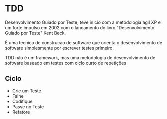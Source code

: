 # TDD

Desenvolvimento Guiado por Teste, teve inicio com a metodologia agil XP e um forte impulso em 2002 com o lancamento do livro "Desenvolvimento Guiado por Teste" Kent Beck.

É uma tecnica de construcao de software que orienta o desenvolvimento de software simplesmente por escrever testes primeiro.

TDD não é um framework, mas uma metodologia de desenvolvimento de software baseado em testes com ciclo curto de repetições

## Ciclo

- Crie um Teste
- Falhe
- Codifique
- Passe no Teste
- Refatore